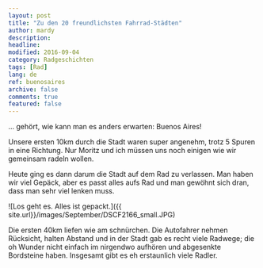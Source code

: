 ```yaml
---
layout: post
title: "Zu den 20 freundlichsten Fahrrad-Städten"
author: mardy
description: 
headline: 
modified: 2016-09-04
category: Radgeschichten
tags: [Rad]
lang: de
ref: buenosaires
archive: false
comments: true
featured: false
---
```


... gehört, wie kann man es anders erwarten: Buenos Aires!

Unsere ersten 10km durch die Stadt waren super angenehm, trotz 5 Spuren in eine Richtung. Nur Moritz und ich müssen uns noch einigen wie wir gemeinsam radeln wollen. 

Heute ging es dann darum die Stadt auf dem Rad zu verlassen. Man haben wir viel Gepäck, aber es passt alles aufs Rad und man gewöhnt sich dran, dass man sehr viel lenken muss.

![Los geht es. Alles ist gepackt.]({{ site.url}}/images/September/DSCF2166_small.JPG)

Die ersten 40km liefen wie am schnürchen. Die Autofahrer nehmen Rücksicht, halten Abstand und in der Stadt gab es recht viele Radwege; die oh Wunder nicht einfach im nirgendwo aufhören und abgesenkte Bordsteine haben. Insgesamt gibt es eh erstaunlich viele Radler.




